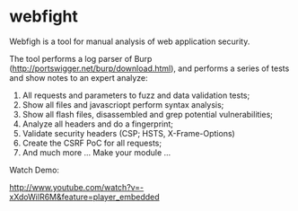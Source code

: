 webfight
========

Webfigh is a tool for manual analysis of web application security.


The tool performs a log parser of Burp (http://portswigger.net/burp/download.html), and performs a series of tests and show notes to an expert analyze:

1. All requests and parameters to fuzz and data validation tests;
2. Show all files and javascriopt perform syntax analysis;
3. Show all flash files, disassembled and grep potential vulnerabilities;
4. Analyze all headers and do a fingerprint;
5. Validate security headers (CSP; HSTS, X-Frame-Options)
6. Create the CSRF PoC for all requests;
7. And much more ... Make your module ...

Watch Demo:

http://www.youtube.com/watch?v=-xXdoWilR6M&feature=player_embedded
